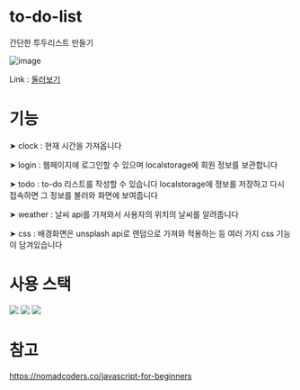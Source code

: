 # to-do-list
간단한 투두리스트 만들기

![image](https://user-images.githubusercontent.com/41333676/179682697-4034f564-c5cc-4d4e-b60a-e43fa512197f.png)

Link : [둘러보기](https://euneu.github.io/to-do-list/)

# 기능

➤ clock : 현재 시간을 가져옵니다

➤ login : 웹페이지에 로그인할 수 있으며 localstorage에 회원 정보를 보관합니다

➤ todo : to-do 리스트를 작성할 수 있습니다 localstorage에 정보를 저장하고 다시 접속하면 그 정보를 불러와 화면에 보여줍니다

➤ weather : 날씨 api를 가져와서 사용자의 위치의 날씨를 알려줍니다

➤ css : 배경화면은 unsplash api로 랜덤으로 가져와 적용하는 등 여러 가지 css 기능이 담겨있습니다

# 사용 스택
<img src="https://img.shields.io/badge/html5-E34F26?style=for-the-badge&logo=html5&logoColor=white"> <img src="https://img.shields.io/badge/css-1572B6?style=for-the-badge&logo=css3&logoColor=white"> <img src="https://img.shields.io/badge/javascript-F7DF1E?style=for-the-badge&logo=javascript&logoColor=black">

# 참고
https://nomadcoders.co/javascript-for-beginners
